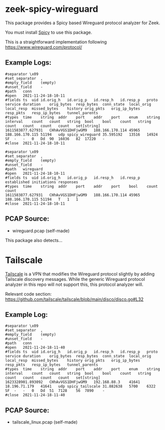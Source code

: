 # zeek-spicy-wireguard

This package provides a Spicy based Wireguard protocol analyzer
for Zeek.  

You must install [Spicy](https://docs.zeek.org/projects/spicy/en/latest/)
to use this package.

This is a straightforward implementation following https://www.wireguard.com/protocol/

## Example Logs:

```
#separator \x09
#set_separator	,
#empty_field	(empty)
#unset_field	-
#path	conn
#open	2021-11-24-18-10-11
#fields	ts	uid	id.orig_h	id.orig_p	id.resp_h	id.resp_p	proto	service	duration	orig_bytes	resp_bytes	conn_state	local_orig	local_resp	missed_bytes	history	orig_pkts	orig_ip_bytes	resp_pkts	resp_ip_bytes	tunnel_parents
#types	time	string	addr	port	addr	port	enum	string	interval	count	count	string	bool	bool	count	string	count	count	count	count	set[string]
1611583877.627931	CHhAvVGS1DHFjwGM9	188.166.170.114	45965	188.166.170.115	51194	udp	spicy_wireguard	35.595192	13516	14924	SF	-	-	0	Dd	90	16036	82	17220	-
#close	2021-11-24-18-10-11
```

```
#separator \x09
#set_separator	,
#empty_field	(empty)
#unset_field	-
#path	wireguard
#open	2021-11-24-18-10-11
#fields	ts	uid	id.orig_h	id.orig_p	id.resp_h	id.resp_p	established	initiations	responses
#types	time	string	addr	port	addr	port	bool	count	count
1611583877.627931	CHhAvVGS1DHFjwGM9	188.166.170.114	45965	188.166.170.115	51194	T	1	1
#close	2021-11-24-18-10-11
```

## PCAP Source:

- wireguard.pcap (self-made)

This package also detects...

# Tailscale

[Tailscale](https://tailscale.com/) is a VPN that modifies the Wireguard protocol
slightly by adding Tailscale discovery messages.  While the generic Wireguard protocol
analyzer in this repo will not support this, this protocol analyzer will.

Relevant code section: <https://github.com/tailscale/tailscale/blob/main/disco/disco.go#L32>

## Example Log:

```
#separator \x09
#set_separator	,
#empty_field	(empty)
#unset_field	-
#path	conn
#open	2021-11-24-18-11-40
#fields	ts	uid	id.orig_h	id.orig_p	id.resp_h	id.resp_p	proto	service	duration	orig_bytes	resp_bytes	conn_state	local_orig	local_resp	missed_bytes	history	orig_pkts	orig_ip_bytes	resp_pkts	resp_ip_bytes	tunnel_parents
#types	time	string	addr	port	addr	port	enum	string	interval	count	count	string	bool	bool	count	string	count	count	count	count	set[string]
1623328901.893092	CHhAvVGS1DHFjwGM9	192.168.88.3	41641	18.196.71.179	41641	udp	spicy_tailscale	31.882638	5700	6322	SF	-	-	0	Dd	51	7128	56	7890	-
#close	2021-11-24-18-11-40
```

## PCAP Source:

- tailscale_linux.pcap (self-made)